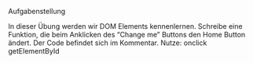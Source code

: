 Aufgabenstellung


In dieser Übung werden wir DOM Elements kennenlernen.
Schreibe eine Funktion, die beim Anklicken des “Change me” Buttons den Home Button ändert.
Der Code befindet sich im Kommentar.
Nutze:
onclick
getElementById
